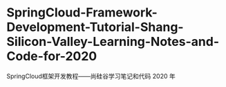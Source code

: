 # SpringCloud-Framework-Development-Tutorial-Shang-Silicon-Valley-Learning-Notes-and-Code-for-2020
SpringCloud框架开发教程——尚硅谷学习笔记和代码 2020 年
